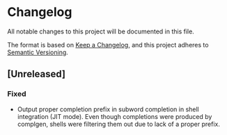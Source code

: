 # Changelog

All notable changes to this project will be documented in this file.

The format is based on [Keep a Changelog](https://keepachangelog.com/en/1.0.0/),
and this project adheres to [Semantic Versioning](https://semver.org/spec/v2.0.0.html).

## [Unreleased]

### Fixed

- Output proper completion prefix in subword completion in shell integration (JIT mode).  Even though
  completions were produced by complgen, shells were filtering them out due to lack of a proper prefix.
